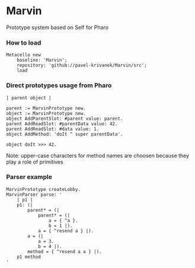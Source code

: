 # Marvin

Prototype system based on Self for Pharo

### How to load

```
Metacello new
    baseline: 'Marvin';
    repository: 'github://pavel-krivanek/Marvin/src';
    load
```

### Direct prototypes usage from Pharo
```
| parent object |

parent := MarvinPrototype new.
object := MarvinPrototype new.
object AddParentSlot: #parent value: parent.
parent AddReadSlot: #parentData value: 42.
parent AddReadSlot: #data value: 1.
object AddMethod: 'doIt ^ super parentData'.

object doIt >>> 42.
```
Note: upper-case characters for method names are choosen because they play a role of primitives

### Parser example

```
MarvinPrototype createLobby.
MarvinParser parse: '
	| p1 |
	p1: (|
		parent* = (|
			parent* = (|
				a = { ^a }.
				b = 1 |).
			a = { ^resend a } |).
		a = (|
			a = 3.
			b = 4 |).
		method = { ^resend a a } |).
	p1 method
'
```